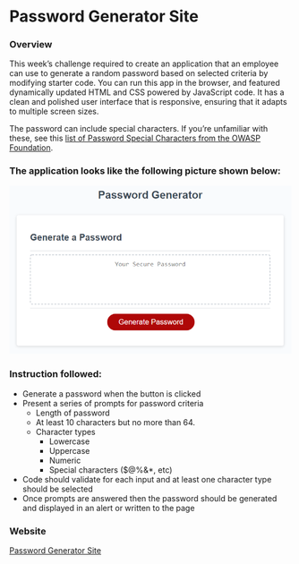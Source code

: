 # Password Generator Site

### Overview

This week’s challenge required to create an application that an employee can use to generate a random password based on selected criteria by modifying starter code. You can run this app in the browser, and featured dynamically updated HTML and CSS powered by JavaScript code. It has a clean and polished user interface that is responsive, ensuring that it adapts to multiple screen sizes.

The password can include special characters. If you’re unfamiliar with these, see this [list of Password Special Characters from the OWASP Foundation](https://www.owasp.org/index.php/Password_special_characters).

### The application looks like the following picture shown below:

![password generator demo](./assets/05-javascript-challenge-demo.png)

### Instruction followed:

* Generate a password when the button is clicked
* Present a series of prompts for password criteria
    * Length of password
     * At least 10 characters but no more than 64.
    * Character types
      * Lowercase
      * Uppercase
      * Numeric
      * Special characters ($@%&*, etc)
 * Code should validate for each input and at least one character type should be selected
 * Once prompts are answered then the password should be generated and displayed in an alert or written to the page

### Website 

<a href="https://sinthiya1.github.io/Password-Generator-Site/"> Password Generator Site</a>
